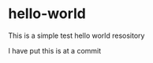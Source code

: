 hello-world
===========

This is a simple test hello world resository

I have put this is at a commit
